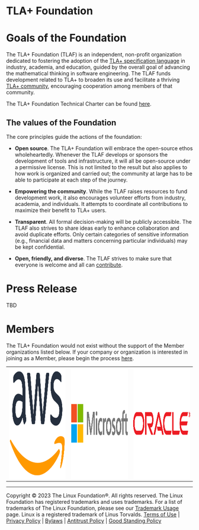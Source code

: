 # TLA+ Foundation

# Goals of the Foundation
The TLA+ Foundation (TLAF) is an independent, non-profit organization dedicated to fostering the adoption of the [TLA+ specification language](https://lamport.azurewebsites.net/tla/tla.html) in industry, academia, and education, guided by the overall goal of advancing the mathematical thinking in software engineering. The TLAF funds development related to TLA+ to broaden its use and facilitate a thriving [TLA+ community](https://groups.google.com/g/tlaplus), encouraging cooperation among members of that community.

The TLA+ Foundation Technical Charter can be found [here](https://cdn.platform.linuxfoundation.org/agreements/tla.pdf).

## The values of the Foundation
The core principles guide the actions of the foundation:

* **Open source**. The TLA+ Foundation will embrace the open-source ethos wholeheartedly. Whenever the TLAF develops or sponsors the development of tools and infrastructure, it will all be open-source under a permissive license.  This is not limited to the result but also applies to how work is organized and carried out; the community at large has to be able to participate at each step of the journey.
 
* **Empowering the community**. While the TLAF raises resources to fund development work, it also encourages volunteer efforts from industry, academia, and individuals. It attempts to coordinate all contributions to maximize their benefit to TLA+ users.

* **Transparent**. All formal decision-making will be publicly accessible. The TLAF also strives to share ideas early to enhance collaboration and avoid duplicate efforts. Only certain categories of sensitive information (e.g., financial data and matters concerning particular individuals) may be kept confidential.

* **Open, friendly, and diverse**. The TLAF strives to make sure that everyone is welcome and all can [contribute]([https://github.com/tlaplus](https://github.com/tlaplus/tlaplus/blob/master/CONTRIBUTING.md)).

# Press Release

TBD

# Members

The TLA+ Foundation would not exist without the support of the Member organizations listed below. If your company or organization is interested in joining as a Member, please begin the process [here](https://enrollment.lfx.linuxfoundation.org/?project=tla).

<table border="0" cellspacing="0"><tr>
  <td><a href="https://aws.amazon.com"><img src="./logos/amazon-web-services-inc.svg" alt="AWS Logo" width="300" height="300"></a></td>
  <td><a href="https://microsoft.com"><img src="./logos/microsoft-corporation.svg" alt="Microsoft Logo" width="300" height="300"></a></td>
  <td><a href="https://oracle.com"><img src="./logos/oracle-america-inc.svg" alt="Oracle Logo" width="300" height="300"></a></td>
</tr></table>


----------------------

Copyright © 2023 The Linux Foundation®. All rights reserved. The Linux Foundation has registered trademarks and uses trademarks. For a list of trademarks of The Linux Foundation, please see our [Trademark Usage](https://www.linuxfoundation.org/legal/trademarks) page. Linux is a registered trademark of Linus Torvalds. [Terms of Use](https://www.linuxfoundation.org/legal/terms) | [Privacy Policy](https://www.linuxfoundation.org/legal/privacy-policy) | [Bylaws](https://www.linuxfoundation.org/legal/bylaws) | [Antitrust Policy](https://www.linuxfoundation.org/legal/antitrust-policy) | [Good Standing Policy](https://www.linuxfoundation.org/legal/good-standing-policy)
